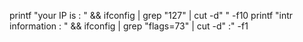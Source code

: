 printf "your IP is : " && ifconfig | grep "127" | cut -d" " -f10
printf "intr information : " && ifconfig | grep "flags=73" | cut -d" :" -f1
